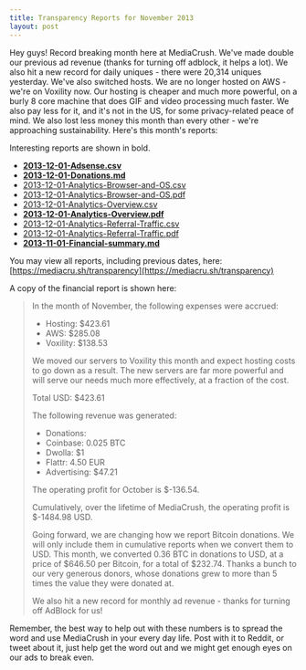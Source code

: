```yaml
---
title: Transparency Reports for November 2013
layout: post
---
```


Hey guys! Record breaking month here at MediaCrush. We've made double our previous ad revenue (thanks for turning off adblock,
it helps a lot). We also hit a new record for daily uniques - there were 20,314 uniques yesterday. We've also switched hosts.
We are no longer hosted on AWS - we're on Voxility now. Our hosting is cheaper and much more powerful, on a burly 8 core machine
that does GIF and video processing much faster. We also pay less for it, and it's not in the US, for some privacy-related
peace of mind. We also lost less money this month than every other - we're approaching sustainability. Here's this month's reports:

Interesting reports are shown in bold.

* **[2013-12-01-Adsense.csv](https://mediacru.sh/transparency/advertising/2013-12-01-Adsense.csv)**
* **[2013-12-01-Donations.md](https://mediacru.sh/transparency/donations/2013-12-01-Donations.md)**
* [2013-12-01-Analytics-Browser-and-OS.csv](https://mediacru.sh/transparency/analytics/2013-12-01-Analytics-Browser-and-OS.csv)
* [2013-12-01-Analytics-Browser-and-OS.pdf](https://mediacru.sh/transparency/analytics/2013-12-01-Analytics-Browser-and-OS.pdf)
* [2013-12-01-Analytics-Overview.csv](https://mediacru.sh/transparency/analytics/2013-12-01-Analytics-Overview.csv)
* **[2013-12-01-Analytics-Overview.pdf](https://mediacru.sh/transparency/analytics/2013-12-01-Analytics-Overview.pdf)**
* [2013-12-01-Analytics-Referral-Traffic.csv](https://mediacru.sh/transparency/analytics/2013-12-01-Analytics-Referral-Traffic.csv)
* [2013-12-01-Analytics-Referral-Traffic.pdf](https://mediacru.sh/transparency/analytics/2013-12-01-Analytics-Referral-Traffic.pdf)
* **[2013-11-01-Financial-summary.md](https://mediacru.sh/transparency/2013-12-01-Financial-summary.md)**

You may view all reports, including previous dates, here: [https://mediacru.sh/transparency](https://mediacru.sh/transparency)

A copy of the financial report is shown here:

>In the month of November, the following expenses were accrued:
>
>* Hosting: $423.61
>  * AWS: $285.08
>  * Voxility: $138.53
>
>We moved our servers to Voxility this month and expect hosting costs to go down as a result. The new servers are far more
>powerful and will serve our needs much more effectively, at a fraction of the cost.
>
>Total USD: $423.61
>
>The following revenue was generated:
>
>* Donations:
>  * Coinbase: 0.025 BTC
>  * Dwolla: $1
>  * Flattr: 4.50 EUR
>* Advertising: $47.21
>
>The operating profit for October is $-136.54.
>
>Cumulatively, over the lifetime of MediaCrush, the operating profit is $-1484.98 USD.
>
>Going forward, we are changing how we report Bitcoin donations. We will only include them in cumulative reports when we
>convert them to USD. This month, we converted 0.36 BTC in donations to USD, at a price of $646.50 per Bitcoin, for a
>total of $232.74. Thanks a bunch to our very generous donors, whose donations grew to more than 5 times the value they
>were donated at.
>
>We also hit a new record for monthly ad revenue - thanks for turning off AdBlock for us!

Remember, the best way to help out with these numbers is to spread the word and use MediaCrush in your every day life. Post with
it to Reddit, or tweet about it, just help get the word out and we might get enough eyes on our ads to break even.
